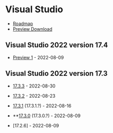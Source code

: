 # Visual Studio

- [Roadmap](https://docs.microsoft.com/en-us/visualstudio/productinfo/vs-roadmap)
- [Preview Download](https://visualstudio.microsoft.com/vs/preview/)

## Visual Studio 2022 version 17.4

- [Preview 1](https://docs.microsoft.com/en-us/visualstudio/releases/2022/release-notes-preview#17.4.0-pre.1.0) - 2022-08-09

## Visual Studio 2022 version 17.3

- [17.3.3](https://docs.microsoft.com/en-us/visualstudio/releases/2022/release-notes#17.3.3) - 2022-08-30
- [17.3.2](https://docs.microsoft.com/en-us/visualstudio/releases/2022/release-notes#17.3.2) - 2022-08-23
- [17.3.1](https://docs.microsoft.com/en-us/visualstudio/releases/2022/release-notes#17.3.1) (17.3.1.?) - 2022-08-16
- \*\*[17.3.0](https://docs.microsoft.com/en-us/visualstudio/releases/2022/release-notes#17.3.1) (17.3.0.?) - 2022-08-09

- [17.2.6] - 2022-08-09
